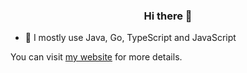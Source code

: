 <h3 align="center">Hi there 👋</h3>

- 🧰 I mostly use Java, Go, TypeScript and JavaScript 


You can visit <a href="https://www.besimgurbuz.dev">my website</a> for more details.
